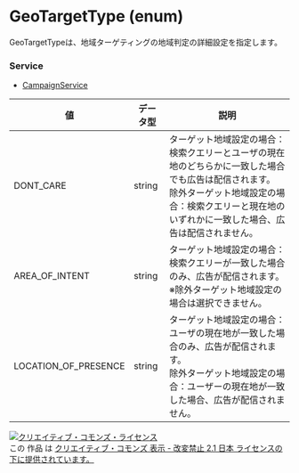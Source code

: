 # GeoTargetType (enum)
GeoTargetTypeは、地域ターゲティングの地域判定の詳細設定を指定します。
### Service
+ [CampaignService](../services/CampaignService.md)

| 値 | データ型 | 説明 | 
|---|---|---|
| DONT_CARE| string| ターゲット地域設定の場合：検索クエリーとユーザの現在地のどちらかに一致した場合でも広告は配信されます。<br>除外ターゲット地域設定の場合：検索クエリーと現在地のいずれかに一致した場合、広告は配信されません。 |
| AREA_OF_INTENT| string| ターゲット地域設定の場合：検索クエリーが一致した場合のみ、広告が配信されます。<br>※除外ターゲット地域設定の場合は選択できません。 |
| LOCATION_OF_PRESENCE| string| ターゲット地域設定の場合：ユーザの現在地が一致した場合のみ、広告が配信されます。<br>除外ターゲット地域設定の場合：ユーザーの現在地が一致した場合、広告が配信されません。 |
<a rel="license" href="http://creativecommons.org/licenses/by-nd/2.1/jp/"><img alt="クリエイティブ・コモンズ・ライセンス" style="border-width:0" src="https://i.creativecommons.org/l/by-nd/2.1/jp/88x31.png" /></a><br />この 作品 は <a rel="license" href="http://creativecommons.org/licenses/by-nd/2.1/jp/">クリエイティブ・コモンズ 表示 - 改変禁止 2.1 日本 ライセンスの下に提供されています。</a>
